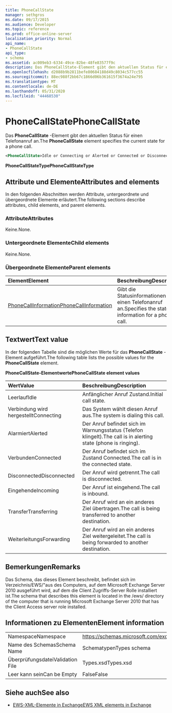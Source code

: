 ```yaml
---
title: PhoneCallState
manager: sethgros
ms.date: 09/17/2015
ms.audience: Developer
ms.topic: reference
ms.prod: office-online-server
localization_priority: Normal
api_name:
- PhoneCallState
api_type:
- schema
ms.assetid: ac009eb3-6334-49ce-82be-48fe83577f9c
description: Das PhoneCallState-Element gibt den aktuellen Status für einen Telefonanruf an.
ms.openlocfilehash: d2088b9b2811befe80684188d49c8034c577cc55
ms.sourcegitcommit: 88ec988f2bb67c1866d06b361615f3674a24e795
ms.translationtype: MT
ms.contentlocale: de-DE
ms.lasthandoff: 05/31/2020
ms.locfileid: "44468530"
---
```

# <a name="phonecallstate"></a><span data-ttu-id="9b7d8-103">PhoneCallState</span><span class="sxs-lookup"><span data-stu-id="9b7d8-103">PhoneCallState</span></span>

<span data-ttu-id="9b7d8-104">Das **PhoneCallState** -Element gibt den aktuellen Status für einen Telefonanruf an.</span><span class="sxs-lookup"><span data-stu-id="9b7d8-104">The **PhoneCallState** element specifies the current state for a phone call.</span></span> 
  
```xml
<PhoneCallState>Idle or Connecting or Alerted or Connected or Disconnected or Incoming or Transferring or Forwarding</PhoneCallState>
```

 <span data-ttu-id="9b7d8-105">**PhoneCallStateType**</span><span class="sxs-lookup"><span data-stu-id="9b7d8-105">**PhoneCallStateType**</span></span>
## <a name="attributes-and-elements"></a><span data-ttu-id="9b7d8-106">Attribute und Elemente</span><span class="sxs-lookup"><span data-stu-id="9b7d8-106">Attributes and elements</span></span>

<span data-ttu-id="9b7d8-107">In den folgenden Abschnitten werden Attribute, untergeordnete und übergeordnete Elemente erläutert.</span><span class="sxs-lookup"><span data-stu-id="9b7d8-107">The following sections describe attributes, child elements, and parent elements.</span></span>
  
### <a name="attributes"></a><span data-ttu-id="9b7d8-108">Attribute</span><span class="sxs-lookup"><span data-stu-id="9b7d8-108">Attributes</span></span>

<span data-ttu-id="9b7d8-109">Keine.</span><span class="sxs-lookup"><span data-stu-id="9b7d8-109">None.</span></span>
  
### <a name="child-elements"></a><span data-ttu-id="9b7d8-110">Untergeordnete Elemente</span><span class="sxs-lookup"><span data-stu-id="9b7d8-110">Child elements</span></span>

<span data-ttu-id="9b7d8-111">Keine.</span><span class="sxs-lookup"><span data-stu-id="9b7d8-111">None.</span></span>
  
### <a name="parent-elements"></a><span data-ttu-id="9b7d8-112">Übergeordnete Elemente</span><span class="sxs-lookup"><span data-stu-id="9b7d8-112">Parent elements</span></span>

|<span data-ttu-id="9b7d8-113">**Element**</span><span class="sxs-lookup"><span data-stu-id="9b7d8-113">**Element**</span></span>|<span data-ttu-id="9b7d8-114">**Beschreibung**</span><span class="sxs-lookup"><span data-stu-id="9b7d8-114">**Description**</span></span>|
|:-----|:-----|
|[<span data-ttu-id="9b7d8-115">PhoneCallInformation</span><span class="sxs-lookup"><span data-stu-id="9b7d8-115">PhoneCallInformation</span></span>](phonecallinformation.md) <br/> |<span data-ttu-id="9b7d8-116">Gibt die Statusinformationen für einen Telefonanruf an.</span><span class="sxs-lookup"><span data-stu-id="9b7d8-116">Specifies the state information for a phone call.</span></span>  <br/> |
   
## <a name="text-value"></a><span data-ttu-id="9b7d8-117">Textwert</span><span class="sxs-lookup"><span data-stu-id="9b7d8-117">Text value</span></span>

<span data-ttu-id="9b7d8-118">In der folgenden Tabelle sind die möglichen Werte für das **PhoneCallState** -Element aufgeführt.</span><span class="sxs-lookup"><span data-stu-id="9b7d8-118">The following table lists the possible values for the **PhoneCallState** element.</span></span> 
  
<span data-ttu-id="9b7d8-119">**PhoneCallState-Elementwerte**</span><span class="sxs-lookup"><span data-stu-id="9b7d8-119">**PhoneCallState element values**</span></span>

|<span data-ttu-id="9b7d8-120">**Wert**</span><span class="sxs-lookup"><span data-stu-id="9b7d8-120">**Value**</span></span>|<span data-ttu-id="9b7d8-121">**Beschreibung**</span><span class="sxs-lookup"><span data-stu-id="9b7d8-121">**Description**</span></span>|
|:-----|:-----|
|<span data-ttu-id="9b7d8-122">Leerlauf</span><span class="sxs-lookup"><span data-stu-id="9b7d8-122">Idle</span></span>  <br/> |<span data-ttu-id="9b7d8-123">Anfänglicher Anruf Zustand.</span><span class="sxs-lookup"><span data-stu-id="9b7d8-123">Initial call state.</span></span>  <br/> |
|<span data-ttu-id="9b7d8-124">Verbindung wird hergestellt</span><span class="sxs-lookup"><span data-stu-id="9b7d8-124">Connecting</span></span>  <br/> |<span data-ttu-id="9b7d8-125">Das System wählt diesen Anruf aus.</span><span class="sxs-lookup"><span data-stu-id="9b7d8-125">The system is dialing this call.</span></span>  <br/> |
|<span data-ttu-id="9b7d8-126">Alarmiert</span><span class="sxs-lookup"><span data-stu-id="9b7d8-126">Alerted</span></span>  <br/> |<span data-ttu-id="9b7d8-127">Der Anruf befindet sich im Warnungsstatus (Telefon klingelt).</span><span class="sxs-lookup"><span data-stu-id="9b7d8-127">The call is in alerting state (phone is ringing).</span></span>  <br/> |
|<span data-ttu-id="9b7d8-128">Verbunden</span><span class="sxs-lookup"><span data-stu-id="9b7d8-128">Connected</span></span>  <br/> |<span data-ttu-id="9b7d8-129">Der Anruf befindet sich im Zustand Connected.</span><span class="sxs-lookup"><span data-stu-id="9b7d8-129">The call is in the connected state.</span></span>  <br/> |
|<span data-ttu-id="9b7d8-130">Disconnected</span><span class="sxs-lookup"><span data-stu-id="9b7d8-130">Disconnected</span></span>  <br/> |<span data-ttu-id="9b7d8-131">Der Anruf wird getrennt.</span><span class="sxs-lookup"><span data-stu-id="9b7d8-131">The call is disconnected.</span></span>  <br/> |
|<span data-ttu-id="9b7d8-132">Eingehende</span><span class="sxs-lookup"><span data-stu-id="9b7d8-132">Incoming</span></span>  <br/> |<span data-ttu-id="9b7d8-133">Der Anruf ist eingehend.</span><span class="sxs-lookup"><span data-stu-id="9b7d8-133">The call is inbound.</span></span>  <br/> |
|<span data-ttu-id="9b7d8-134">Transfer</span><span class="sxs-lookup"><span data-stu-id="9b7d8-134">Transferring</span></span>  <br/> |<span data-ttu-id="9b7d8-135">Der Anruf wird an ein anderes Ziel übertragen.</span><span class="sxs-lookup"><span data-stu-id="9b7d8-135">The call is being transferred to another destination.</span></span>  <br/> |
|<span data-ttu-id="9b7d8-136">Weiterleitungs</span><span class="sxs-lookup"><span data-stu-id="9b7d8-136">Forwarding</span></span>  <br/> |<span data-ttu-id="9b7d8-137">Der Anruf wird an ein anderes Ziel weitergeleitet.</span><span class="sxs-lookup"><span data-stu-id="9b7d8-137">The call is being forwarded to another destination.</span></span>  <br/> |
   
## <a name="remarks"></a><span data-ttu-id="9b7d8-138">Bemerkungen</span><span class="sxs-lookup"><span data-stu-id="9b7d8-138">Remarks</span></span>

<span data-ttu-id="9b7d8-139">Das Schema, das dieses Element beschreibt, befindet sich im Verzeichnis/EWS/"aus des Computers, auf dem Microsoft Exchange Server 2010 ausgeführt wird, auf dem die Client Zugriffs-Server Rolle installiert ist.</span><span class="sxs-lookup"><span data-stu-id="9b7d8-139">The schema that describes this element is located in the /ews/ directory of the computer that is running Microsoft Exchange Server 2010 that has the Client Access server role installed.</span></span>
  
## <a name="element-information"></a><span data-ttu-id="9b7d8-140">Informationen zu Elementen</span><span class="sxs-lookup"><span data-stu-id="9b7d8-140">Element information</span></span>

|||
|:-----|:-----|
|<span data-ttu-id="9b7d8-141">Namespace</span><span class="sxs-lookup"><span data-stu-id="9b7d8-141">Namespace</span></span>  <br/> |https://schemas.microsoft.com/exchange/services/2006/types  <br/> |
|<span data-ttu-id="9b7d8-142">Name des Schemas</span><span class="sxs-lookup"><span data-stu-id="9b7d8-142">Schema Name</span></span>  <br/> |<span data-ttu-id="9b7d8-143">Schematypen</span><span class="sxs-lookup"><span data-stu-id="9b7d8-143">Types schema</span></span>  <br/> |
|<span data-ttu-id="9b7d8-144">Überprüfungsdatei</span><span class="sxs-lookup"><span data-stu-id="9b7d8-144">Validation File</span></span>  <br/> |<span data-ttu-id="9b7d8-145">Types.xsd</span><span class="sxs-lookup"><span data-stu-id="9b7d8-145">Types.xsd</span></span>  <br/> |
|<span data-ttu-id="9b7d8-146">Leer kann sein</span><span class="sxs-lookup"><span data-stu-id="9b7d8-146">Can be Empty</span></span>  <br/> |<span data-ttu-id="9b7d8-147">False</span><span class="sxs-lookup"><span data-stu-id="9b7d8-147">False</span></span>  <br/> |
   
## <a name="see-also"></a><span data-ttu-id="9b7d8-148">Siehe auch</span><span class="sxs-lookup"><span data-stu-id="9b7d8-148">See also</span></span>



- [<span data-ttu-id="9b7d8-149">EWS-XML-Elemente in Exchange</span><span class="sxs-lookup"><span data-stu-id="9b7d8-149">EWS XML elements in Exchange</span></span>](ews-xml-elements-in-exchange.md)

